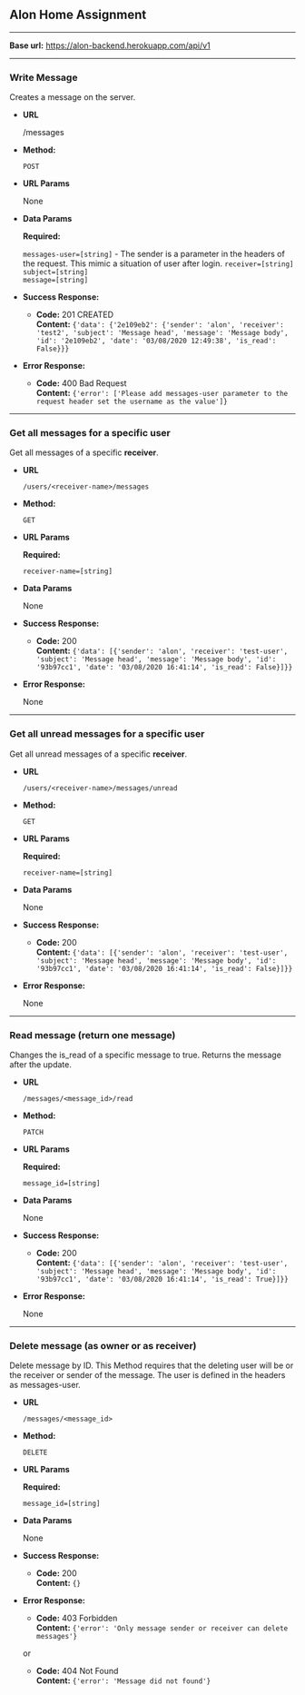## Alon Home Assignment ##
---

**Base url:** https://alon-backend.herokuapp.com/api/v1
  
----
### Write Message ###
  Creates a message on the server.

* **URL**

  /messages

* **Method:**

  `POST`
  
*  **URL Params**
   
   None
  
* **Data Params**
  
     **Required:**

   `messages-user=[string]` - The sender is a parameter in the headers of the request. This mimic a situation of user after login.
   `receiver=[string]`  
   `subject=[string]`  
   `message=[string]`  

* **Success Response:**

  * **Code:** 201 CREATED <br />
    **Content:** `{'data': {'2e109eb2': {'sender': 'alon', 'receiver': 'test2', 'subject': 'Message head', 'message': 'Message body',
'id': '2e109eb2', 'date': '03/08/2020 12:49:38', 'is_read': False}}}`
 
* **Error Response:**

  * **Code:** 400 Bad Request <br />
    **Content:** `{'error': ['Please add messages-user parameter to the request header set the username as the value']}`
----  
  
### Get all messages for a specific user ###
  Get all messages of a specific **receiver**.

* **URL**

  `/users/<receiver-name>/messages`

* **Method:**

  `GET`
  
*  **URL Params**

   **Required:**
   
   `receiver-name=[string]`
  
* **Data Params**

  None

* **Success Response:**

  * **Code:** 200 <br />
    **Content:** `{'data': [{'sender': 'alon', 'receiver': 'test-user', 'subject': 'Message head', 'message': 'Message body', 'id':
'93b97cc1', 'date': '03/08/2020 16:41:14', 'is_read': False}]}}`
 
* **Error Response:**
  
  None
  
----  
### Get all unread messages for a specific user ###
  Get all unread messages of a specific **receiver**.

* **URL**

  `/users/<receiver-name>/messages/unread`

* **Method:**

  `GET`
  
*  **URL Params**

   **Required:**
   
   `receiver-name=[string]`
  
* **Data Params**

  None

* **Success Response:**

  * **Code:** 200 <br />
    **Content:** `{'data': [{'sender': 'alon', 'receiver': 'test-user', 'subject': 'Message head', 'message': 'Message body', 'id':
'93b97cc1', 'date': '03/08/2020 16:41:14', 'is_read': False}]}}`
 
* **Error Response:**
  
  None

----  
### Read message (return one message) ###
Changes the is_read of a specific message to true. Returns the message after the update.

* **URL**

  `/messages/<message_id>/read`

* **Method:**

  `PATCH`
  
*  **URL Params**

   **Required:**
   
   `message_id=[string]`
  
* **Data Params**

  None

* **Success Response:**

  * **Code:** 200 <br />
    **Content:** `{'data': [{'sender': 'alon', 'receiver': 'test-user', 'subject': 'Message head', 'message': 'Message body', 'id':
'93b97cc1', 'date': '03/08/2020 16:41:14', 'is_read': True}]}}`
 
* **Error Response:**
  
  None
  
----  
  ### Delete message (as owner or as receiver) ###

Delete message by ID. This Method requires that the deleting user will be or the receiver or sender of the message.
The user is defined in the headers as messages-user.

* **URL**

  `/messages/<message_id>`

* **Method:**

  `DELETE`
  
*  **URL Params**

   **Required:**
   
   `message_id=[string]`
  
* **Data Params**

  None

* **Success Response:**

  * **Code:** 200 <br />
    **Content:** `{}`
 
* **Error Response:**
    * **Code:** 403 Forbidden <br />
    **Content:** `{'error': 'Only message sender or receiver can delete messages'}`
  
  or
    * **Code:** 404 Not Found <br />
    **Content:** `{'error': 'Message did not found'}`
    
